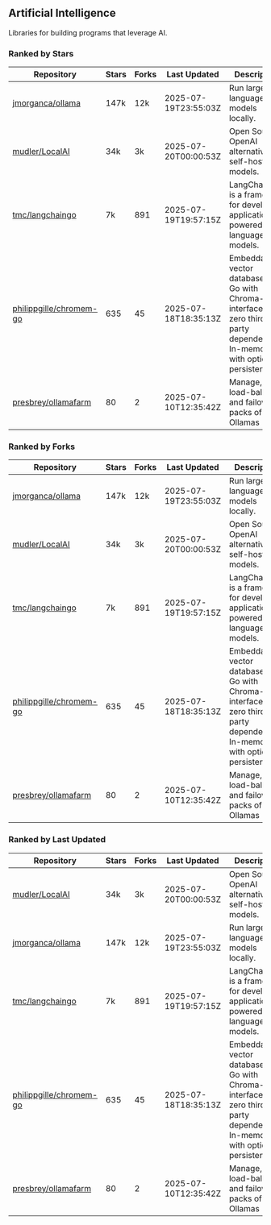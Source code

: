 ## Artificial Intelligence

Libraries for building programs that leverage AI.

### Ranked by Stars

| Repository | Stars | Forks | Last Updated | Description | 
|------------|-------|-------|--------------|-------------|
| [jmorganca/ollama](https://github.com/jmorganca/ollama) | 147k | 12k | 2025-07-19T23:55:03Z |  Run large language models locally. |
| [mudler/LocalAI](https://github.com/mudler/LocalAI) | 34k | 3k | 2025-07-20T00:00:53Z |  Open Source OpenAI alternative, self-host AI models. |
| [tmc/langchaingo](https://github.com/tmc/langchaingo) | 7k | 891 | 2025-07-19T19:57:15Z |  LangChainGo is a framework for developing applications powered by language models. |
| [philippgille/chromem-go](https://github.com/philippgille/chromem-go) | 635 | 45 | 2025-07-18T18:35:13Z |  Embeddable vector database for Go with Chroma-like interface and zero third-party dependencies. In-memory with optional persistence. |
| [presbrey/ollamafarm](https://github.com/presbrey/ollamafarm) | 80 | 2 | 2025-07-10T12:35:42Z |  Manage, load-balance, and failover packs of Ollamas |

### Ranked by Forks

| Repository | Stars | Forks | Last Updated | Description | 
|------------|-------|-------|--------------|-------------|
| [jmorganca/ollama](https://github.com/jmorganca/ollama) | 147k | 12k | 2025-07-19T23:55:03Z |  Run large language models locally. |
| [mudler/LocalAI](https://github.com/mudler/LocalAI) | 34k | 3k | 2025-07-20T00:00:53Z |  Open Source OpenAI alternative, self-host AI models. |
| [tmc/langchaingo](https://github.com/tmc/langchaingo) | 7k | 891 | 2025-07-19T19:57:15Z |  LangChainGo is a framework for developing applications powered by language models. |
| [philippgille/chromem-go](https://github.com/philippgille/chromem-go) | 635 | 45 | 2025-07-18T18:35:13Z |  Embeddable vector database for Go with Chroma-like interface and zero third-party dependencies. In-memory with optional persistence. |
| [presbrey/ollamafarm](https://github.com/presbrey/ollamafarm) | 80 | 2 | 2025-07-10T12:35:42Z |  Manage, load-balance, and failover packs of Ollamas |

### Ranked by Last Updated

| Repository | Stars | Forks | Last Updated | Description | 
|------------|-------|-------|--------------|-------------|
| [mudler/LocalAI](https://github.com/mudler/LocalAI) | 34k | 3k | 2025-07-20T00:00:53Z |  Open Source OpenAI alternative, self-host AI models. |
| [jmorganca/ollama](https://github.com/jmorganca/ollama) | 147k | 12k | 2025-07-19T23:55:03Z |  Run large language models locally. |
| [tmc/langchaingo](https://github.com/tmc/langchaingo) | 7k | 891 | 2025-07-19T19:57:15Z |  LangChainGo is a framework for developing applications powered by language models. |
| [philippgille/chromem-go](https://github.com/philippgille/chromem-go) | 635 | 45 | 2025-07-18T18:35:13Z |  Embeddable vector database for Go with Chroma-like interface and zero third-party dependencies. In-memory with optional persistence. |
| [presbrey/ollamafarm](https://github.com/presbrey/ollamafarm) | 80 | 2 | 2025-07-10T12:35:42Z |  Manage, load-balance, and failover packs of Ollamas |

